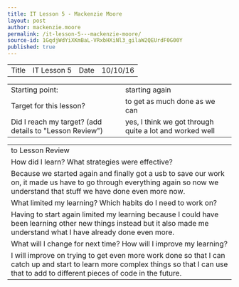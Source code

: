 ```yaml
---
title: IT Lesson 5 - Mackenzie Moore
layout: post
author: mackenzie.moore
permalink: /it-lesson-5---mackenzie-moore/
source-id: 1GqdjWdYiXKmBaL-VRxbHXiNl3_gilaW2QEUrdF0G00Y
published: true
---
```

<table>
  <tr>
    <td>Title</td>
    <td>IT Lesson 5</td>
    <td>Date</td>
    <td>10/10/16</td>
  </tr>
</table>


<table>
  <tr>
    <td>Starting point:</td>
    <td>starting again</td>
  </tr>
  <tr>
    <td>Target for this lesson?</td>
    <td>to get as much done as we can</td>
  </tr>
  <tr>
    <td>Did I reach my target? 
(add details to "Lesson Review")</td>
    <td>yes, I think we got through quite a lot and worked well</td>
  </tr>
</table>


<table>
  <tr>
    <td>to Lesson Review</td>
  </tr>
  <tr>
    <td>How did I learn? What strategies were effective? </td>
  </tr>
  <tr>
    <td>Because we started again and finally got a usb to save our work on, it made us have to go through everything again so now we understand that stuff we have done even more now.</td>
  </tr>
  <tr>
    <td>What limited my learning? Which habits do I need to work on? </td>
  </tr>
  <tr>
    <td>Having to start again limited my learning because I could have been learning other new things instead but it also made me understand what I have already done even more.</td>
  </tr>
  <tr>
    <td>What will I change for next time? How will I improve my learning?</td>
  </tr>
  <tr>
    <td>I will improve on trying to get even more work done so that I can catch up and start to learn more complex things so that I can use that to add to different pieces of code in the future.</td>
  </tr>
</table>


